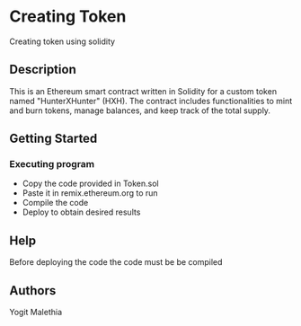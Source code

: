 # Creating Token

Creating token using solidity

## Description


This is an Ethereum smart contract written in Solidity for a custom token named "HunterXHunter" (HXH).
The contract includes functionalities to mint and burn tokens, manage balances, and keep track of the total supply.

## Getting Started



### Executing program

* Copy the code provided in Token.sol
* Paste it in remix.ethereum.org to run
* Compile the code
* Deploy to obtain desired results


## Help

Before deploying the code the code must be be compiled


## Authors

Yogit Malethia

